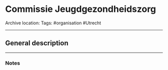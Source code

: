 # Commissie Jeugdgezondheidszorg
Archive location:
Tags: #organisation #Utrecht 

---
## General description

---
### Notes